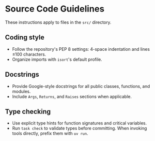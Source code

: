 # Source Code Guidelines

These instructions apply to files in the `src/` directory.

## Coding style
- Follow the repository's PEP 8 settings: 4-space indentation and lines ≤100 characters.
- Organize imports with `isort`'s default profile.

## Docstrings
- Provide Google-style docstrings for all public classes, functions, and modules.
- Include `Args`, `Returns`, and `Raises` sections when applicable.

## Type checking
- Use explicit type hints for function signatures and critical variables.
- Run `task check` to validate types before committing. When invoking tools directly, prefix them with `uv run`.
